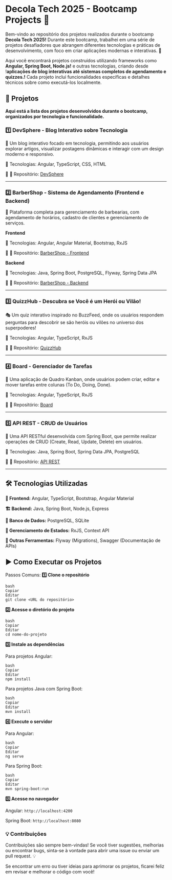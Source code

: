 # Decola Tech 2025 - Bootcamp Projects 🚀

Bem-vindo ao repositório dos projetos realizados durante o bootcamp **Decola Tech 2025!** Durante este bootcamp, trabalhei em uma série de projetos desafiadores que abrangem diferentes tecnologias e práticas de desenvolvimento, com foco em criar aplicações modernas e interativas. 🚀

Aqui você encontrará projetos construídos utilizando frameworks como **Angular, Spring Boot, Node.js!** e outras tecnologias, criando desde !**aplicações de blog interativas até sistemas completos de agendamento e quizzes.!** Cada projeto inclui funcionalidades específicas e detalhes técnicos sobre como executá-los localmente.

## 📌 Projetos
**Aqui está a lista dos projetos desenvolvidos durante o bootcamp, organizados por tecnologia e funcionalidade.**

### 1️⃣ DevSphere - Blog Interativo sobre Tecnologia

📝 Um blog interativo focado em tecnologia, permitindo aos usuários explorar artigos, visualizar postagens dinâmicas e interagir com um design moderno e responsivo.

🔹 Tecnologias: Angular, TypeScript, CSS, HTML

🔹 📂 Repositório: [DevSphere](https://github.com/JP-OliveiraDev/Blog)

---

### 2️⃣ BarberShop - Sistema de Agendamento (Frontend e Backend)

💈 Plataforma completa para gerenciamento de barbearias, com agendamento de horários, cadastro de clientes e gerenciamento de serviços.

**Frontend**

🔹 Tecnologias: Angular, Angular Material, Bootstrap, RxJS

🔹 📂 Repositório: [BarberShop - Frontend](https://github.com/JP-OliveiraDev/Barber-Shop)

**Backend**

🔹 Tecnologias: Java, Spring Boot, PostgreSQL, Flyway, Spring Data JPA

🔹 📂 Repositório: [BarberShop - Backend](https://github.com/JP-OliveiraDev/Barber-Shop-Api)

---

### 3️⃣ QuizzHub - Descubra se Você é um Herói ou Vilão!

🎭 Um quiz interativo inspirado no BuzzFeed, onde os usuários respondem perguntas para descobrir se são heróis ou vilões no universo dos superpoderes!

🔹 Tecnologias: Angular, TypeScript, RxJS

🔹 📂 Repositório: [QuizzHub](https://github.com/JP-OliveiraDev/QuizzHub)

---

### 4️⃣ Board - Gerenciador de Tarefas

📌 Uma aplicação de Quadro Kanban, onde usuários podem criar, editar e mover tarefas entre colunas (To Do, Doing, Done).

🔹 Tecnologias: Angular, TypeScript, RxJS

🔹 📂 Repositório: [Board](https://github.com/JP-OliveiraDev/Board)

---

### 5️⃣ API REST - CRUD de Usuários

🔌 Uma API RESTful desenvolvida com Spring Boot, que permite realizar operações de CRUD (Create, Read, Update, Delete) em usuários.

🔹 Tecnologias: Java, Spring Boot, Spring Data JPA, PostgreSQL

🔹 📂 Repositório: [API REST](https://github.com/JP-OliveiraDev/Decola-Tech-2025)

---

## 🛠️ Tecnologias Utilizadas
**🚀 Frontend:** Angular, TypeScript, Bootstrap, Angular Material

**🏗 Backend:** Java, Spring Boot, Node.js, Express

**💾 Banco de Dados:** PostgreSQL, SQLite

**🔄 Gerenciamento de Estados:** RxJS, Context API

**🔧 Outras Ferramentas:** Flyway (Migrations), Swagger (Documentação de APIs)

## ▶️ Como Executar os Projetos

Passos Comuns:
**1️⃣ Clone o repositório**
```
bash
Copiar
Editar
git clone <URL do repositório>
```
**2️⃣ Acesse o diretório do projeto**
```
bash
Copiar
Editar
cd nome-do-projeto
```
**3️⃣ Instale as dependências**

Para projetos Angular:
```
bash
Copiar
Editar
npm install
```
Para projetos Java com Spring Boot:
```
bash
Copiar
Editar
mvn install
```
**4️⃣ Execute o servidor**

Para Angular:
```
bash
Copiar
Editar
ng serve
```
Para Spring Boot:
```
bash
Copiar
Editar
mvn spring-boot:run
```
**5️⃣ Acesse no navegador**

Angular: ```http://localhost:4200```

Spring Boot: ```http://localhost:8080```

### 💡 Contribuições
Contribuições são sempre bem-vindas! Se você tiver sugestões, melhorias ou encontrar bugs, sinta-se à vontade para abrir uma issue ou enviar um pull request. 💡

Se encontrar um erro ou tiver ideias para aprimorar os projetos, ficarei feliz em revisar e melhorar o código com você!
